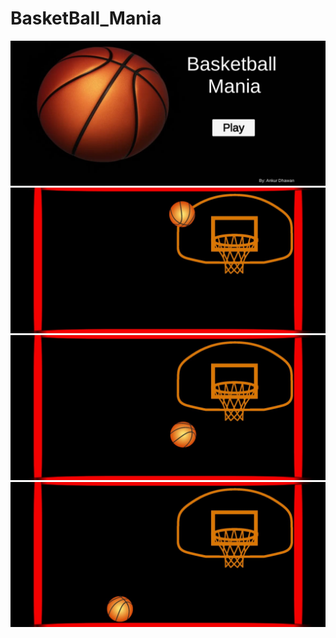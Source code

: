 # BasketBall_Mania

<img src="ss/4 (2).jpeg" alt="BasketBall_Mania">
<img src="ss/1 (3).jpeg" alt="BasketBall_Mania">
<img src="ss/2 (2).jpeg" alt="BasketBall_Mania">
<img src="ss/3 (2).jpeg" alt="BasketBall_Mania">

